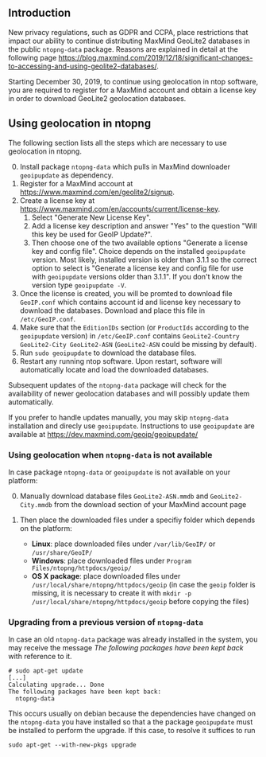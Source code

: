 ## Introduction

New privacy regulations, such as GDPR and CCPA, place restrictions that impact our ability to continue distributing MaxMind GeoLite2 databases in the public `ntopng-data` package. Reasons are explained in detail at the following page https://blog.maxmind.com/2019/12/18/significant-changes-to-accessing-and-using-geolite2-databases/.

Starting December 30, 2019, to continue using geolocation in ntop software, you are required to register for a MaxMind account and obtain a license key in order to download GeoLite2 geolocation databases.

## Using geolocation in ntopng

The following section lists all the steps which are necessary to use geolocation in ntopng.

0. Install package `ntopng-data` which pulls in MaxMind downloader `geoipupdate` as dependency.
1. Register for a MaxMind account at https://www.maxmind.com/en/geolite2/signup.
2. Create a license key at https://www.maxmind.com/en/accounts/current/license-key.
    1. Select "Generate New License Key".
    2. Add a license key description and answer "Yes" to the question "Will this key be used for GeoIP Update?".
    3. Then choose one of the two available options "Generate a license key and config file". Choice depends on the installed `geoipupdate` version. Most likely, installed version is older than 3.1.1 so the correct option to select is "Generate a license key and config file for use with `geoipupdate` versions older than 3.1.1". If you don't know the version type `geoipupdate -V`.
3. Once the license is created, you will be promted to download file `GeoIP.conf` which contains account id and license key necessary to download the databases. Download and place this file in `/etc/GeoIP.conf`.
4. Make sure that the `EditionIDs` section (or `ProductIds` according to the `geoipupdate` version) in `/etc/GeoIP.conf` contains `GeoLite2-Country GeoLite2-City GeoLite2-ASN` (`GeoLite2-ASN` could be missing by default).
5. Run `sudo geoipupdate` to download the database files.
6. Restart any running ntop software. Upon restart, software will automatically locate and load the downloaded databases.

Subsequent updates of the `ntopng-data` package will check for the availability of newer geolocation databases and will possibly update them automatically.

If you prefer to handle updates manually, you may skip `ntopng-data` installation and direcly use `geoipupdate`. Instructions to use `geoipupdate` are available at https://dev.maxmind.com/geoip/geoipupdate/

### Using geolocation when `ntopng-data` is not available

In case package `ntopng-data` or `geoipupdate` is not available on your platform:

0. Manually download database files `GeoLite2-ASN.mmdb` and `GeoLite2-City.mmdb` from the download section of your MaxMind account page
1. Then place the downloaded files under a specifiy folder which depends on the platform:

    - **Linux**: place downloaded files under `/var/lib/GeoIP/` or `/usr/share/GeoIP/`
    - **Windows**: place downloaded files under `Program Files/ntopng/httpdocs/geoip/`
    - **OS X package**: place downloaded files under `/usr/local/share/ntopng/httpdocs/geoip` (in case the `geoip` folder is missing, it is necessary to create it with `mkdir -p /usr/local/share/ntopng/httpdocs/geoip` before copying the files)

### Upgrading from a previous version of `ntopng-data`

In case an old `ntopng-data` package was already installed in the system, you may receive the message _The following packages have been kept back_ with reference to it. 

```
# sudo apt-get update
[...]
Calculating upgrade... Done
The following packages have been kept back:
  ntopng-data
```

This occurs usually on debian because the dependencies have changed on the `ntopng-data` you have installed so that a the package `geoipupdate` must be installed to perform the upgrade. If this case, to resolve it suffices to run

```
sudo apt-get --with-new-pkgs upgrade
```
